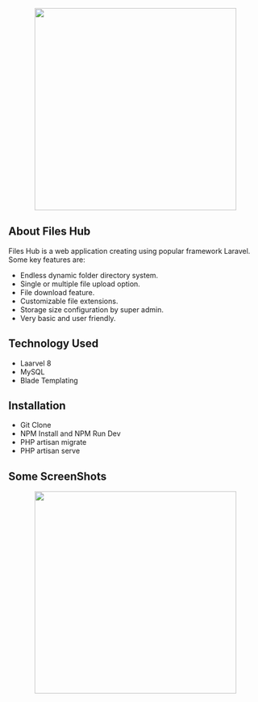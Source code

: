 <p align="center"><a href="https://laravel.com" target="_blank"><img src="https://raw.githubusercontent.com/laravel/art/master/logo-lockup/5%20SVG/2%20CMYK/1%20Full%20Color/laravel-logolockup-cmyk-red.svg" width="400"></a></p>



## About Files Hub

Files Hub is a web application creating using popular framework Laravel. Some key features are:

- Endless dynamic folder directory system.
- Single or multiple file upload option.
- File download feature.
- Customizable file extensions.
- Storage size configuration by super admin.
- Very basic and user friendly.



## Technology Used

- Laarvel 8
- MySQL
- Blade Templating



## Installation

- Git Clone
- NPM Install and NPM Run Dev
- PHP artisan migrate
- PHP artisan serve



## Some ScreenShots

<p align="center"><a href="https://laravel.com" target="_blank"><img src="https://raw.githubusercontent.com/laravel/art/master/logo-lockup/5%20SVG/2%20CMYK/1%20Full%20Color/laravel-logolockup-cmyk-red.svg" width="400"></a></p>
